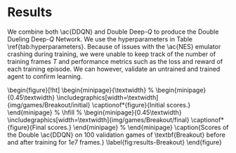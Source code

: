 # Results

We combine both \ac{DDQN} and Double Deep-$Q$ to produce the Double Dueling
Deep-$Q$ Network. We use the hyperparameters in Table
\ref{tab:hyperparameters}. Because of issues with the \ac{NES} emulator
crashing during training, we were unable to keep track of the number of
training frames $T$ and performance metrics such as the loss and reward of
each training episode. We can however, validate an untrained and trained
agent to confirm learning.

\begin{figure}[!ht]
\begin{minipage}{\textwidth}
%
\begin{minipage}{0.45\textwidth}
\includegraphics[width=\textwidth]{img/games/Breakout/initial}
\captionof*{figure}{Initial scores.}
\end{minipage}
%
\hfill
%
\begin{minipage}{0.45\textwidth}
\includegraphics[width=\textwidth]{img/games/Breakout/final}
\captionof*{figure}{Final scores.}
\end{minipage}
%
\end{minipage}
\caption{Scores of the Double \ac{DDQN} on $100$ validation games of
\textbf{Breakout} before and after training for $1e7$ frames.}
\label{fig:results-Breakout}
\end{figure}


